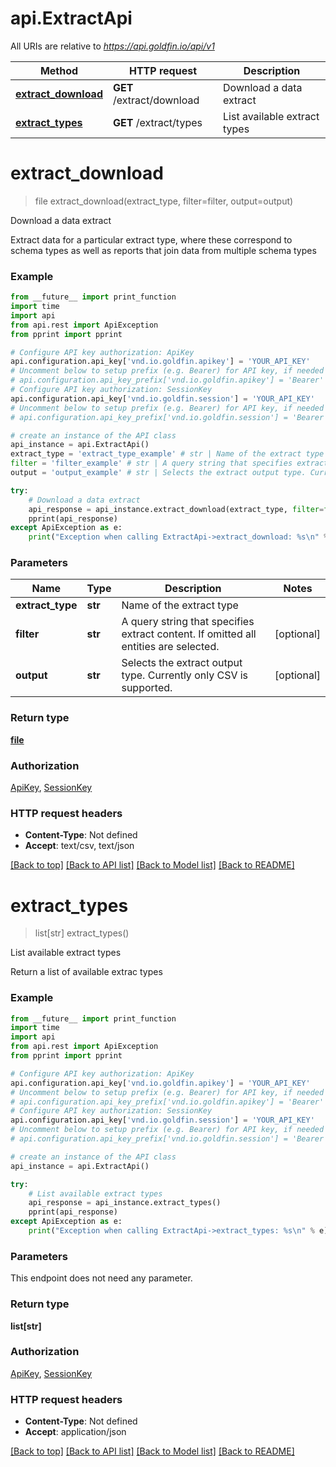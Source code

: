 # api.ExtractApi

All URIs are relative to *https://api.goldfin.io/api/v1*

Method | HTTP request | Description
------------- | ------------- | -------------
[**extract_download**](ExtractApi.md#extract_download) | **GET** /extract/download | Download a data extract
[**extract_types**](ExtractApi.md#extract_types) | **GET** /extract/types | List available extract types


# **extract_download**
> file extract_download(extract_type, filter=filter, output=output)

Download a data extract

Extract data for a particular extract type, where these correspond to schema types as well as  reports that join data from multiple schema types

### Example 
```python
from __future__ import print_function
import time
import api
from api.rest import ApiException
from pprint import pprint

# Configure API key authorization: ApiKey
api.configuration.api_key['vnd.io.goldfin.apikey'] = 'YOUR_API_KEY'
# Uncomment below to setup prefix (e.g. Bearer) for API key, if needed
# api.configuration.api_key_prefix['vnd.io.goldfin.apikey'] = 'Bearer'
# Configure API key authorization: SessionKey
api.configuration.api_key['vnd.io.goldfin.session'] = 'YOUR_API_KEY'
# Uncomment below to setup prefix (e.g. Bearer) for API key, if needed
# api.configuration.api_key_prefix['vnd.io.goldfin.session'] = 'Bearer'

# create an instance of the API class
api_instance = api.ExtractApi()
extract_type = 'extract_type_example' # str | Name of the extract type
filter = 'filter_example' # str | A query string that specifies extract content.  If omitted all entities are selected. (optional)
output = 'output_example' # str | Selects the extract output type. Currently only CSV is supported. (optional)

try: 
    # Download a data extract
    api_response = api_instance.extract_download(extract_type, filter=filter, output=output)
    pprint(api_response)
except ApiException as e:
    print("Exception when calling ExtractApi->extract_download: %s\n" % e)
```

### Parameters

Name | Type | Description  | Notes
------------- | ------------- | ------------- | -------------
 **extract_type** | **str**| Name of the extract type | 
 **filter** | **str**| A query string that specifies extract content.  If omitted all entities are selected. | [optional] 
 **output** | **str**| Selects the extract output type. Currently only CSV is supported. | [optional] 

### Return type

[**file**](file.md)

### Authorization

[ApiKey](../README.md#ApiKey), [SessionKey](../README.md#SessionKey)

### HTTP request headers

 - **Content-Type**: Not defined
 - **Accept**: text/csv, text/json

[[Back to top]](#) [[Back to API list]](../README.md#documentation-for-api-endpoints) [[Back to Model list]](../README.md#documentation-for-models) [[Back to README]](../README.md)

# **extract_types**
> list[str] extract_types()

List available extract types

Return a list of available extrac types

### Example 
```python
from __future__ import print_function
import time
import api
from api.rest import ApiException
from pprint import pprint

# Configure API key authorization: ApiKey
api.configuration.api_key['vnd.io.goldfin.apikey'] = 'YOUR_API_KEY'
# Uncomment below to setup prefix (e.g. Bearer) for API key, if needed
# api.configuration.api_key_prefix['vnd.io.goldfin.apikey'] = 'Bearer'
# Configure API key authorization: SessionKey
api.configuration.api_key['vnd.io.goldfin.session'] = 'YOUR_API_KEY'
# Uncomment below to setup prefix (e.g. Bearer) for API key, if needed
# api.configuration.api_key_prefix['vnd.io.goldfin.session'] = 'Bearer'

# create an instance of the API class
api_instance = api.ExtractApi()

try: 
    # List available extract types
    api_response = api_instance.extract_types()
    pprint(api_response)
except ApiException as e:
    print("Exception when calling ExtractApi->extract_types: %s\n" % e)
```

### Parameters
This endpoint does not need any parameter.

### Return type

**list[str]**

### Authorization

[ApiKey](../README.md#ApiKey), [SessionKey](../README.md#SessionKey)

### HTTP request headers

 - **Content-Type**: Not defined
 - **Accept**: application/json

[[Back to top]](#) [[Back to API list]](../README.md#documentation-for-api-endpoints) [[Back to Model list]](../README.md#documentation-for-models) [[Back to README]](../README.md)

